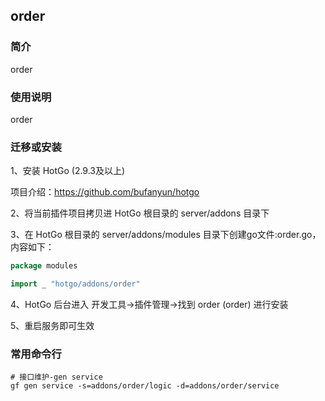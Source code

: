 ## order

### 简介

order


### 使用说明

order


### 迁移或安装

1、安装 HotGo (2.9.3及以上)

项目介绍：https://github.com/bufanyun/hotgo

2、将当前插件项目拷贝进 HotGo 根目录的 server/addons 目录下

3、在 HotGo 根目录的 server/addons/modules 目录下创建go文件:order.go，内容如下：
```go
package modules

import _ "hotgo/addons/order"
```

4、HotGo 后台进入 开发工具->插件管理->找到 order (order) 进行安装

5、重启服务即可生效


### 常用命令行

```shell
# 接口维护-gen service
gf gen service -s=addons/order/logic -d=addons/order/service

```
